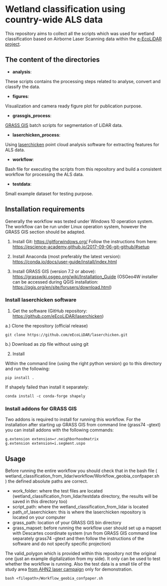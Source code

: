 # Wetland classification using country-wide ALS data

This repository aims to collect all the scripts which was used for wetland classification based on Airborne Laser Scanning data within the [e-EcoLiDAR project](https://www.esciencecenter.nl/project/eecolidar).

## **The content of the directories**

- **analysis**:

These scripts contains the processing steps related to analyse, convert and classify the data.

- **figures**:

Visualization and camera ready figure plot for publication purpose.

- **grassgis_process**:

[GRASS GIS](https://grass.osgeo.org/) batch scripts for segmentation of LiDAR data. 

- **laserchicken_process**:

Using [laserchicken](https://github.com/eEcoLiDAR/laserchicken) point cloud analysis software for extracting features for ALS data. 

- **workflow**:

Bash file for executing the scripts from this repository and build a consistent workflow for processing the ALS data.

- **testdata**:

Small example dataset for testing purpose.  

## **Installation requirements**

Generally the workflow was tested under Windows 10 operation system. The workflow can be run under Linux operation system, however the GRASS GIS section should be adapted.

1. Install Git: https://gitforwindows.org/
Follow the instructions from here: https://escience-academy.github.io/2017-09-06-git-github/#setup

2. Install Anaconda (most preferably the latest version): https://conda.io/docs/user-guide/install/index.html

3. Install GRASS GIS (version 7.2 or above): https://grasswiki.osgeo.org/wiki/Installation_Guide (OSGeo4W installer can be accessed during QGIS installation: https://qgis.org/en/site/forusers/download.html)

### Install laserchicken software

1. Get the software (GitHub repository: https://github.com/eEcoLiDAR/laserchicken)

a.) Clone the repository (official release)

```
git clone https://github.com/eEcoLiDAR/laserchicken.git
```

b.) Download as zip file without using git

2. Install

Within the command line (using the right python version) go to this directory and run the following:

```
pip install .
```

If shapely failed than install it separately:
```
conda install -c conda-forge shapely
```

### Install addons for GRASS GIS

Two addons is required to install for running this workflow. For the installation after starting up GRASS GIS from command line (grass74 -gtext) you can install addons with the following commands:
```
g.extension extension=r.neighborhoodmatrix
g.extension extension=i.segment.uspo
```

## **Usage**

Before running the entire workflow you should check that in the bash file ( wetland_classification_from_lidar/workflow/Workflow_geobia_confpaper.sh
) the defined absolute paths are correct.

- work_folder: where the test files are located (wetland_classification_from_lidar/testdata directory, the results will be saved in this directory too)
- script_path: where the wetland_classification_from_lidar is located
- path_of_laserchicken: this is where the laserchicken repository is located on your computer
- grass_path: location of your GRASS GIS bin directory
- grass_mapset: before running the workflow user should set up a mapset with Descartes coordinate system (run from GRASS GIS command line separately grass74 -gtext and then follow the instructions of the software and do not specify specific projection)

The valid_polygon which is provided within this repository not the original one (just an example digitalization from my side). It only can be used to test whether the workflow is running. Also the test data is a small tile of the study area [from AHN2 laser campaign](http://www.arcgis.com/home/item.html?id=6c898cd924c441d5aea33b3bc6cc117a) only for demonstration. 

```
bash <filepath>/Workflow_geobia_confpaper.sh
```
 


